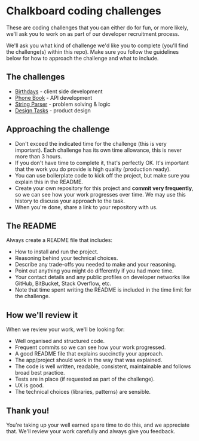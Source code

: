# Chalkboard coding challenges

These are coding challenges that you can either do for fun, or more likely, we'll ask you to work on as part of our developer recruitment process.

We'll ask you what kind of challenge we'd like you to complete (you'll find the challenge(s) within this repo). Make sure you follow the guidelines below for how to approach the challenge and what to include.

## The challenges

- [Birthdays](birthdays.md) - client side development
- [Phone Book](phone-book.md) - API development
- [String Parser](string-parser.md) - problem solving & logic
- [Design Tasks](design-tasks.md) - product design

## Approaching the challenge

- Don't exceed the indicated time for the challenge (this is very important). Each challenge has its own time allowance, this is never more than 3 hours.
- If you don't have time to complete it, that's perfectly OK. It's important that the work you do provide is high quality (production ready).
- You can use boilerplate code to kick off the project, but make sure you explain this in the README.
- Create your own repository for this project and **commit very frequently**, so we can see how your work progresses over time. We may use this history to discuss your approach to the task.
- When you're done, share a link to your repository with us.

## The README

Always create a README file that includes:

- How to install and run the project.
- Reasoning behind your technical choices.
- Describe any trade-offs you needed to make and your reasoning.
- Point out anything you might do differently if you had more time.
- Your contact details and any public profiles on developer networks like GitHub, BitBucket, Stack Overflow, etc.
- Note that time spent writing the README is included in the time limit for the challenge.

## How we'll review it

When we review your work, we'll be looking for:

- Well organised and structured code.
- Frequent commits so we can see how your work progressed. 
- A good README file that explains succinctly your approach.
- The app/project should work in the way that was explained.
- The code is well written, readable, consistent, maintainable and follows broad best practice.
- Tests are in place (if requested as part of the challenge).
- UX is good.
- The technical choices (libraries, patterns) are sensible.

## Thank you!

You're taking up your well earned spare time to do this, and we appreciate that. We'll review your work carefully and always give you feedback.